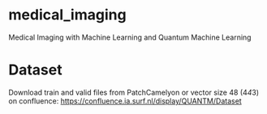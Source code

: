 # medical_imaging
Medical Imaging with Machine Learning and Quantum Machine Learning

# Dataset
Download train and valid files from PatchCamelyon
or vector size 48 (4*4*3) on confluence: https://confluence.ia.surf.nl/display/QUANTM/Dataset
